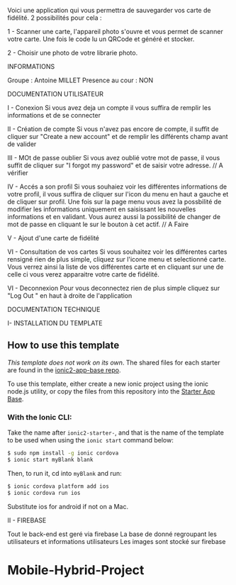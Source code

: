 Voici une application qui vous permettra de sauvegarder vos carte de fidélité. 2 possibilités pour cela :

1 - Scanner une carte, l'appareil photo s'ouvre et vous permet de scanner votre carte. Une fois le code lu un QRCode et généré et stocker.

2 - Choisir une photo de votre librarie photo. 


INFORMATIONS

Groupe : Antoine MILLET
Presence au cour : NON

DOCUMENTATION UTILISATEUR 

I - Conexion 
Si vous avez deja un compte il vous suffira de remplir les informations et de se connecter 

II - Création de compte 
Si vous n'avez pas encore de compte, il suffit de cliquer sur "Create a new account" et de remplir les différents champ avant de valider 

III - MOt de passe oublier 
Si vous avez oublié votre mot de passe, il vous suffit de cliquer sur "I forgot my password" et de saisir votre adresse. // A vérifier

IV - Accés a son profil 
Si vous souhaiez voir les différentes informations de votre profil, il vous suffira de cliquer sur l'icon du menu en haut a gauche et de cliquer sur profil.
Une fois sur la page menu vous avez la possbilité de modifier les informations uniquement en saisissant les nouvelles informations et en validant.
Vous aurez aussi la possibilité de changer de mot de passe en cliquant le sur le bouton à cet actif. // A Faire

V - Ajout d'une carte de fidélité 

VI - Consultation de vos cartes 
Si vous souhaitez voir les différentes cartes rensigné rien de plus simple, cliquez sur l'icone menu et selectionné carte.
Vous verrez ainsi la liste de vos différentes carte et en cliquant sur une de celle ci vous verez apparaitre votre carte de fidélité.

VI - Deconnexion 
Pour vous deconnectez rien de plus simple cliquez sur "Log Out " en haut à droite de l'application 

DOCUMENTATION TECHNIQUE 

I- INSTALLATION DU TEMPLATE

## How to use this template

*This template does not work on its own*. The shared files for each starter are found in the [ionic2-app-base repo](https://github.com/ionic-team/ionic2-app-base).

To use this template, either create a new ionic project using the ionic node.js utility, or copy the files from this repository into the [Starter App Base](https://github.com/ionic-team/ionic2-app-base).

### With the Ionic CLI:

Take the name after `ionic2-starter-`, and that is the name of the template to be used when using the `ionic start` command below:

```bash
$ sudo npm install -g ionic cordova
$ ionic start myBlank blank
```

Then, to run it, cd into `myBlank` and run:

```bash
$ ionic cordova platform add ios
$ ionic cordova run ios
```

Substitute ios for android if not on a Mac.

II - FIREBASE

Tout le back-end est geré via firebase
La base de donné regroupant les utilisateurs et informations utilisateurs 
Les images sont stocké sur firebase 


# Mobile-Hybrid-Project
